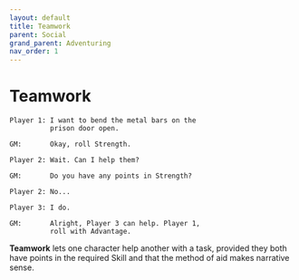 ```yaml
---
layout: default
title: Teamwork
parent: Social
grand_parent: Adventuring
nav_order: 1
---
```


# Teamwork

    Player 1: I want to bend the metal bars on the
              prison door open.

    GM:       Okay, roll Strength.

    Player 2: Wait. Can I help them?

    GM:       Do you have any points in Strength?

    Player 2: No...

    Player 3: I do.

    GM:       Alright, Player 3 can help. Player 1,
              roll with Advantage.

**Teamwork** lets one character help another with a task, provided they both have points in the required Skill and that the method of aid makes narrative sense.
